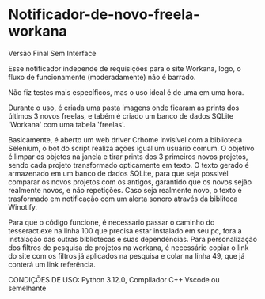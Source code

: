 # Notificador-de-novo-freela-workana
Versão Final Sem Interface

Esse notificador independe de requisições para o site Workana, logo, o fluxo de funcionamente (moderadamente) não é barrado.

Não fiz testes mais específicos, mas o uso ideal é de uma em uma hora.

Durante o uso, é criada uma pasta imagens onde ficaram as prints dos últimos 3 novos freelas, e tabém é criado um banco de dados SQLite 'Workana' com uma tabela 'freelas'.

Basicamente, é aberto um web driver Crhome invisível com a biblioteca Selenium, o bot do script realiza ações igual um usuário comum.
O objetivo é limpar os objetos na janela e tirar prints dos 3 primeiros novos projetos, sendo cada projeto transformado opticamente em texto.
O texto gerado é armazenado em um banco de dados SQLite, para que seja possivél comparar os novos projetos com os antigos, garantido que os novos sejão realmente novos, e não repetições.
Caso seja realmente novo, o texto é trasformado em notificação com um alerta sonoro através da bibliteca Winotify.

Para que o código funcione, é necessario passar o caminho do tesseract.exe na linha 100 que precisa estar instalado em seu pc, fora a instalação das outras bibliotecas e suas dependências.
Para personalização dos filtros de pesquisa de projetos na workana, é necessário copiar o link do site com os filtros já aplicados na pesquisa e colar na linha 49, que já conterá um link referência.

CONDIÇÕES DE USO:
Python 3.12.0, Compilador C++ Vscode ou semelhante
